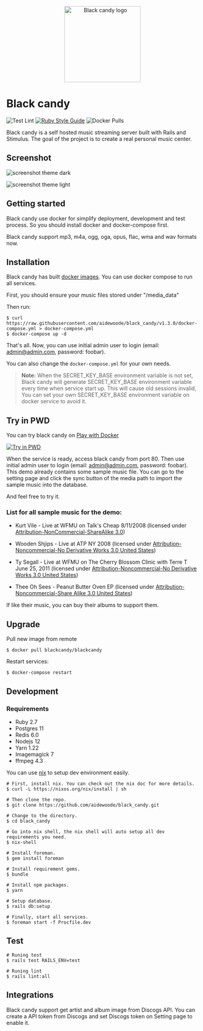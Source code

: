 <p align='center'>
  <img alt='Black candy logo' width='200' src='https://raw.githubusercontent.com/aidewoode/black_candy/master/app/frontend/images/logo.svg'>
</p>

# Black candy
![Test Lint](https://github.com/aidewoode/black_candy/workflows/Test%20Lint/badge.svg)
[![Ruby Style Guide](https://img.shields.io/badge/code_style-rubocop-brightgreen.svg)](https://github.com/aidewoode/black_candy/blob/master/.rubocop.yml)
![Docker Pulls](https://img.shields.io/docker/pulls/blackcandy/blackcandy)

Black candy is a self hosted music streaming server built with Rails and Stimulus. The goal of the project is to create a real personal music center.

## Screenshot
![screenshot theme dark](https://raw.githubusercontent.com/aidewoode/black_candy/master/screenshots/screenshot_theme_dark.png)

![screenshot theme light](https://raw.githubusercontent.com/aidewoode/black_candy/master/screenshots/screenshot_theme_light.png)


## Getting started

Black candy use docker for simplify deployment, development and test process. So you should install docker and docker-compose first.

Black candy support mp3, m4a, ogg, oga, opus, flac, wma and wav formats now.

## Installation

Black candy has built [docker images](https://hub.docker.com/r/blackcandy/blackcandy). You can use docker compose to run all services.

First, you should ensure your music files stored under "/media_data" 

Then run: 

```shell
$ curl https://raw.githubusercontent.com/aidewoode/black_candy/v1.3.0/docker-compose.yml > docker-compose.yml
$ docker-compose up -d
```
That's all. Now, you can use initial admin user to login (email: admin@admin.com, password: foobar).

You can also change the `docker-compose.yml` for your own needs.

> **Note:** When the SECRET_KEY_BASE environment variable is not set, Black candy will generate SECRET_KEY_BASE environment variable every time when service start up. 
> This will cause old sessions invalid, You can set your own SECRET_KEY_BASE environment variable on docker service to avoid it.

## Try in PWD

You can try black candy on [Play with Docker](https://labs.play-with-docker.com)

[![Try in PWD](https://raw.githubusercontent.com/play-with-docker/stacks/master/assets/images/button.png)](http://play-with-docker.com/?stack=https://raw.githubusercontent.com/aidewoode/black_candy/master/docker-compose.pwd.yml)

When the service is ready, access black candy from port 80. Then use initial admin user to login (email: admin@admin.com, password: foobar). This demo already contains some sample music file. You can go to the setting page and click the sync button of the media path to import the sample music into the database.

And feel free to try it.


### List for all sample music for the demo:

- Kurt Vile - Live at WFMU on Talk's Cheap 8/11/2008 (licensed under [Attribution-NonCommercial-ShareAlike 3.0](https://creativecommons.org/licenses/by-nc-sa/3.0/))		

- Wooden Shjips - Live at ATP NY 2008 (licensed under [Attribution-Noncommercial-No Derivative Works 3.0 United States](http://creativecommons.org/licenses/by-nc-nd/3.0/us/))

- Ty Segall - Live at WFMU on The Cherry Blossom Clinic with Terre T June 25, 2011 (licensed under [Attribution-Noncommercial-No Derivative Works 3.0 United States](http://creativecommons.org/licenses/by-nc-nd/3.0/us/))

- Thee Oh Sees - Peanut Butter Oven EP (licensed under [Attribution-Noncommercial-Share Alike 3.0 United States](http://creativecommons.org/licenses/by-nc-sa/3.0/us/)) 

If like their music, you can buy their albums to support them.


## Upgrade

Pull new image from remote

```shell
$ docker pull blackcandy/blackcandy
```

Restart services:

```shell
$ docker-compose restart 
```

## Development

### Requirements

- Ruby 2.7
- Postgres 11
- Redis 6.0 
- Nodejs 12
- Yarn 1.22
- Imagemagick 7
- ffmpeg 4.3

You can use [nix](https://nixos.org) to setup dev environment easily. 

```shell
# First, install nix. You can check out the nix doc for more details.
$ curl -L https://nixos.org/nix/install | sh

# Then clone the repo.
$ git clone https://github.com/aidewoode/black_candy.git

# Change to the directory.
$ cd black_candy

# Go into nix shell, the nix shell will auto setup all dev requirements you need.
$ nix-shell 

# Install foreman.
$ gem install foreman 

# Install requirement gems.
$ bundle

# Install npm packages.
$ yarn

# Setup database.
$ rails db:setup

# Finally, start all services.
$ foreman start -f Procfile.dev 
```

## Test

```shell
# Runing test
$ rails test RAILS_ENV=test 

# Runing lint
$ rails lint:all 
```

## Integrations

Black candy support get artist and album image from Discogs API. You can create a API token from Discogs and set Discogs token on Setting page to enable it.
